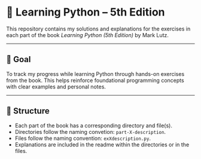 # 📘 Learning Python – 5th Edition

This repository contains my solutions and explanations for the exercises in each part of the book *Learning Python (5th Edition)* by Mark Lutz.

---

## 🧠 Goal

To track my progress while learning Python through hands-on exercises from the book. This helps reinforce foundational programming concepts with clear examples and personal notes.

---

## 📁 Structure

- Each part of the book has a corresponding directory and file(s).
- Directories follow the naming convetion: `part-X-description`.
- Files follow the naming convention: `exXdescription.py`.
- Explanations are included in the readme within the directories or in the files.
